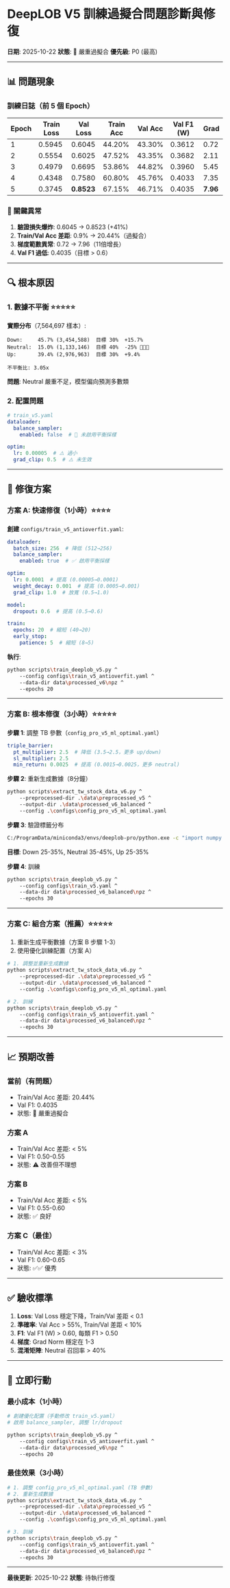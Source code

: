 # DeepLOB V5 訓練過擬合問題診斷與修復

**日期**: 2025-10-22
**狀態**: 🚨 嚴重過擬合
**優先級**: P0 (最高)

---

## 📊 問題現象

### 訓練日誌（前 5 個 Epoch）

| Epoch | Train Loss | Val Loss | Train Acc | Val Acc | Val F1 (W) | Grad |
|-------|-----------|----------|-----------|---------|------------|------|
| 1 | 0.5945 | 0.6045 | 44.20% | 43.30% | 0.3612 | 0.72 |
| 2 | 0.5554 | 0.6025 | 47.52% | 43.35% | 0.3682 | 2.11 |
| 3 | 0.4979 | 0.6695 | 53.86% | 44.82% | 0.3960 | 5.45 |
| 4 | 0.4348 | 0.7580 | 60.80% | 45.76% | 0.4033 | 7.35 |
| 5 | 0.3745 | **0.8523** | 67.15% | 46.71% | 0.4035 | **7.96** |

### 🚨 關鍵異常

1. **驗證損失爆炸**: 0.6045 → 0.8523 (+41%)
2. **Train/Val Acc 差距**: 0.9% → 20.44%（過擬合）
3. **梯度範數異常**: 0.72 → 7.96（11倍增長）
4. **Val F1 過低**: 0.4035（目標 > 0.6）

---

## 🔍 根本原因

### 1. 數據不平衡 ⭐⭐⭐⭐⭐

**實際分布**（7,564,697 樣本）:
```
Down:     45.7% (3,454,588)  目標 30%  +15.7%
Neutral:  15.0% (1,133,146)  目標 40%  -25% 🚨🚨🚨
Up:       39.4% (2,976,963)  目標 30%  +9.4%

不平衡比: 3.05x
```

**問題**: Neutral 嚴重不足，模型偏向預測多數類

### 2. 配置問題

```yaml
# train_v5.yaml
dataloader:
  balance_sampler:
    enabled: false  # 🚨 未啟用平衡採樣

optim:
  lr: 0.00005  # ⚠️ 過小
  grad_clip: 0.5  # ⚠️ 未生效
```

---

## 🔧 修復方案

### 方案 A: 快速修復（1小時）⭐⭐⭐⭐

**創建** `configs/train_v5_antioverfit.yaml`:

```yaml
dataloader:
  batch_size: 256  # 降低 (512→256)
  balance_sampler:
    enabled: true  # ✅ 啟用平衡採樣

optim:
  lr: 0.0001  # 提高 (0.00005→0.0001)
  weight_decay: 0.001  # 提高 (0.0005→0.001)
  grad_clip: 1.0  # 放寬 (0.5→1.0)

model:
  dropout: 0.6  # 提高 (0.5→0.6)

train:
  epochs: 20  # 縮短 (40→20)
  early_stop:
    patience: 5  # 縮短 (8→5)
```

**執行**:
```bash
python scripts\train_deeplob_v5.py ^
    --config configs\train_v5_antioverfit.yaml ^
    --data-dir data\processed_v6\npz ^
    --epochs 20
```

---

### 方案 B: 根本修復（3小時）⭐⭐⭐⭐⭐

**步驟 1**: 調整 TB 參數（`config_pro_v5_ml_optimal.yaml`）

```yaml
triple_barrier:
  pt_multiplier: 2.5  # 降低 (3.5→2.5，更多 up/down)
  sl_multiplier: 2.5
  min_return: 0.0025  # 提高 (0.0015→0.0025，更多 neutral)
```

**步驟 2**: 重新生成數據（8分鐘）

```bash
python scripts\extract_tw_stock_data_v6.py ^
    --preprocessed-dir .\data\preprocessed_v5 ^
    --output-dir .\data\processed_v6_balanced ^
    --config .\configs\config_pro_v5_ml_optimal.yaml
```

**步驟 3**: 驗證標籤分布

```bash
C:/ProgramData/miniconda3/envs/deeplob-pro/python.exe -c "import numpy as np; data = np.load('data/processed_v6_balanced/npz/stock_embedding_train.npz'); y = data['y']; dist = np.bincount(y); pct = dist / dist.sum() * 100; print(f'Down={pct[0]:.1f}%, Neutral={pct[1]:.1f}%, Up={pct[2]:.1f}%'); print(f'Imbalance: {max(dist)/min(dist):.2f}x')"
```

**目標**: Down 25-35%, Neutral 35-45%, Up 25-35%

**步驟 4**: 訓練

```bash
python scripts\train_deeplob_v5.py ^
    --config configs\train_v5.yaml ^
    --data-dir data\processed_v6_balanced\npz ^
    --epochs 30
```

---

### 方案 C: 組合方案（推薦）⭐⭐⭐⭐⭐

1. 重新生成平衡數據（方案 B 步驟 1-3）
2. 使用優化訓練配置（方案 A）

```bash
# 1. 調整並重新生成數據
python scripts\extract_tw_stock_data_v6.py ^
    --preprocessed-dir .\data\preprocessed_v5 ^
    --output-dir .\data\processed_v6_balanced ^
    --config .\configs\config_pro_v5_ml_optimal.yaml

# 2. 訓練
python scripts\train_deeplob_v5.py ^
    --config configs\train_v5_antioverfit.yaml ^
    --data-dir data\processed_v6_balanced\npz ^
    --epochs 30
```

---

## 📈 預期改善

### 當前（有問題）
- Train/Val Acc 差距: 20.44%
- Val F1: 0.4035
- 狀態: 🚨 嚴重過擬合

### 方案 A
- Train/Val Acc 差距: < 5%
- Val F1: 0.50-0.55
- 狀態: ⚠️ 改善但不理想

### 方案 B
- Train/Val Acc 差距: < 5%
- Val F1: 0.55-0.60
- 狀態: ✅ 良好

### 方案 C（最佳）
- Train/Val Acc 差距: < 3%
- Val F1: 0.60-0.65
- 狀態: ✅✅ 優秀

---

## ✅ 驗收標準

1. **Loss**: Val Loss 穩定下降，Train/Val 差距 < 0.1
2. **準確率**: Val Acc > 55%, Train/Val 差距 < 10%
3. **F1**: Val F1 (W) > 0.60, 每類 F1 > 0.50
4. **梯度**: Grad Norm 穩定在 1-3
5. **混淆矩陣**: Neutral 召回率 > 40%

---

## 🎯 立即行動

### 最小成本（1小時）

```bash
# 創建優化配置（手動修改 train_v5.yaml）
# 啟用 balance_sampler, 調整 lr/dropout

python scripts\train_deeplob_v5.py ^
    --config configs\train_v5_antioverfit.yaml ^
    --data-dir data\processed_v6\npz ^
    --epochs 20
```

### 最佳效果（3小時）

```bash
# 1. 調整 config_pro_v5_ml_optimal.yaml (TB 參數)
# 2. 重新生成數據
python scripts\extract_tw_stock_data_v6.py ^
    --preprocessed-dir .\data\preprocessed_v5 ^
    --output-dir .\data\processed_v6_balanced ^
    --config .\configs\config_pro_v5_ml_optimal.yaml

# 3. 訓練
python scripts\train_deeplob_v5.py ^
    --config configs\train_v5_antioverfit.yaml ^
    --data-dir data\processed_v6_balanced\npz ^
    --epochs 30
```

---

**最後更新**: 2025-10-22
**狀態**: 待執行修復
